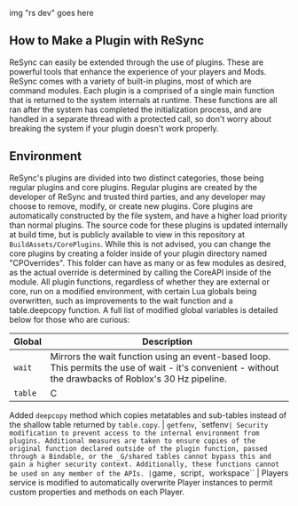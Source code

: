 img "rs dev" goes here

How to Make a Plugin with ReSync
-
ReSync can easily be extended through the use of plugins. These are powerful tools that enhance the experience of your players and Mods. ReSync comes with a variety of built-in plugins, most of which are command modules. Each plugin is a comprised of a single main function that is returned to the system internals at runtime. These functions are all ran after the system has completed the initialization process, and are handled in a separate thread with a protected call, so don't worry about breaking the system if your plugin doesn't work properly.

Environment
-
ReSync's plugins are divided into two distinct categories, those being regular plugins and core plugins. Regular plugins are created by the developer of ReSync and trusted third parties, and any developer may choose to remove, modify, or create new plugins. Core plugins are automatically constructed by the file system, and have a higher load priority than normal plugins. The source code for these plugins is updated internally at build time, but is publicly available to view in this repository at ``BuildAssets/CorePlugins``. While this is not advised, you can change the core plugins by creating a folder inside of your plugin directory named "CPOverrides". This folder can have as many or as few modules as desired, as the actual override is determined by calling the CoreAPI inside of the module. All plugin functions, regardless of whether they are external or core, run on a modified environment, with certain Lua globals being overwritten, such as improvements to the wait function and a table.deepcopy function. A full list of modified global variables is detailed below for those who are curious:

| Global | Description |
| ------ | ----------- |
| ``wait`` | Mirrors the wait function using an event-based loop. This permits the use of wait - it's convenient - without the drawbacks of Roblox's 30 Hz pipeline.
| ``table`` | C
Added ``deepcopy`` method which copies metatables and sub-tables instead of the shallow table returned by ``table.copy``.
| ``getfenv``, `setfenv`` | Security modification to prevent access to the internal environment from plugins. Additional measures are taken to ensure copies of the original function declared outside of the plugin function, passed through a Bindable, or the _G/shared tables cannot bypass this and gain a higher security context. Additionally, these functions cannot be used on any member of the APIs.
| ``game``, ``script``, ``workspace`` | Players service is modified to automatically overwrite Player instances to permit custom properties and methods on each Player.